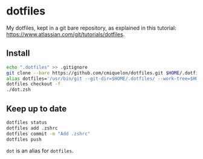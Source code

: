 # dotfiles
My dotfiles, kept in a git bare repository, as explained in this tutorial: https://www.atlassian.com/git/tutorials/dotfiles.

## Install
```sh
echo ".dotfiles" >> .gitignore
git clone --bare https://github.com/cmiquelon/dotfiles.git $HOME/.dotfiles
alias dotfiles='/usr/bin/git --git-dir=$HOME/.dotfiles/ --work-tree=$HOME'
dotfiles checkout -f
./dot.zsh
```

## Keep up to date
```sh
dotfiles status
dotfiles add .zshrc
dotfiles commit -m "Add .zshrc"
dotfiles push
```
`dot` is an alias for `dotfiles`.
